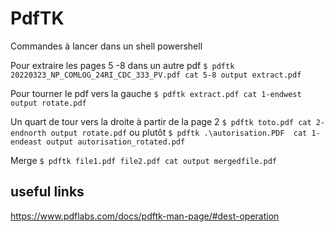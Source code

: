 # PdfTK

Commandes à lancer dans un shell powershell

Pour extraire les pages 5 -8 dans un autre pdf
```$ pdftk 20220323_NP_COMLOG_24RI_CDC_333_PV.pdf cat 5-8 output extract.pdf```

Pour tourner le pdf vers la gauche 
```$ pdftk extract.pdf cat 1-endwest output rotate.pdf```

Un quart de tour vers la droite à partir de la page 2
```$ pdftk toto.pdf cat 2-endnorth output rotate.pdf```
ou plutôt
```$ pdftk .\autorisation.PDF  cat 1-endeast output autorisation_rotated.pdf```

Merge 
```$ pdftk file1.pdf file2.pdf cat output mergedfile.pdf```

## useful links
https://www.pdflabs.com/docs/pdftk-man-page/#dest-operation
